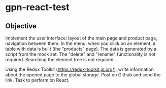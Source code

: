 # gpn-react-test

## Objective
Implement the user interface: layout of the main page and product page, navigation between them.
In the menu, when you click on an element, a table with data is built (the “products” page). The data is generated by a script from the mock set.
The "delete" and "rename" functionality is not required. Searching the element tree is not required.

Using the Redux Toolkit (https://redux-toolkit.js.org/), write information about the opened page to the global storage.
Post on Github and send the link.
Task to perform on React.
